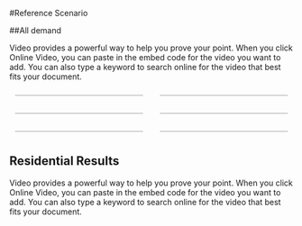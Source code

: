 #Reference Scenario


##All demand
<p>Video provides a powerful way to help you prove your point. When you click Online Video, you can paste in the embed code for the video you want to add. You can also type a keyword to search online for the video that best fits your document.
</p>
<!DOCTYPE html>
<meta charset="utf-8">
<head>
	<script src="https://d3js.org/d3.v4.js"></script>
	<script src="https://d3js.org/d3-scale-chromatic.v1.min.js"></script>
	<style>
		#chart-container {
			display: grid;
			grid-template-columns: repeat(2, 1fr);
			grid-gap: 10px;
		}
		.chart-wrapper {
			border: 1px solid #ccc;
			margin: 10px;
		}
		.chart {
			width: 100%;
			height: auto;
		}
		@media (max-width: 600px) {
			#chart-container {
				grid-template-columns: 1fr;
			}
		}
	</style>
</head>


<md-main>
<div id="chart-container">
	<div class="chart-wrapper" id="chart1"></div>
	<div class="chart-wrapper" id="chart2"></div>
	<div class="chart-wrapper" id="chart3"></div>
	<div class="chart-wrapper" id="chart4"></div>
	<div class="chart-wrapper" id="chart5"></div>
	<div class="chart-wrapper" id="chart6"></div>
</div>

<script>
	// Your D3 code to create a chart, wrapped in a function
	function createChart(chartId) {
		  // set the dimensions and margins of the graph
var margin = {top: 60, right: 230, bottom: 50, left: 50},
    width = 660 - margin.left - margin.right,
    height = 400 - margin.top - margin.bottom;
// append the svg object to the body of the page
var svg = d3.select("#" + chartId)
  .append("svg")
    // Set the view box with the width and height to make it responsive
    .attr("viewBox", `0 0 ${width + margin.left + margin.right} ${height + margin.top + margin.bottom}`)
    // Remove the fixed width and height if you want the SVG to be fully responsive
    //.attr("width", width + margin.left + margin.right)
    //.attr("height", height + margin.top + margin.bottom)
  .append("g")
    .attr("transform", "translate(" + margin.left + "," + margin.top + ")");
// Parse the Data
d3.csv("https://raw.githubusercontent.com/holtzy/data_to_viz/master/Example_dataset/5_OneCatSevNumOrdered_wide.csv", function(data) {
  //////////
  // GENERAL //
  //////////
  // List of groups = header of the csv files
  var keys = data.columns.slice(1)
  // color palette
  var color = d3.scaleOrdinal()
    .domain(keys)
    .range(d3.schemeSet2);
  //stack the data?
  var stackedData = d3.stack()
    .keys(keys)
    (data)
  //////////
  // AXIS //
  //////////
  // Add X axis
  var x = d3.scaleLinear()
    .domain(d3.extent(data, function(d) { return d.year; }))
    .range([ 0, width ]);
  var xAxis = svg.append("g")
    .attr("transform", "translate(0," + height + ")")
    .call(d3.axisBottom(x).ticks(5))
  // Add X axis label:
  svg.append("text")
      .attr("text-anchor", "end")
      .attr("x", width-150)
      .attr("y", height+40 )
      .text("Time (year)");
  // Add Y axis label:
  svg.append("text")
      .attr("text-anchor", "end")
      .attr("x", 150)
      .attr("y", -20 )
      .text("# of baby born")
      .attr("text-anchor", "start")
  // Add Y axis
  var y = d3.scaleLinear()
    .domain([0, 200000])
    .range([ height, 0 ]);
  svg.append("g")
    .call(d3.axisLeft(y).ticks(5))
  //////////
  // BRUSHING AND CHART //
  //////////
  // Add a clipPath: everything out of this area won't be drawn.
  var clip = svg.append("defs").append("svg:clipPath")
      .attr("id", "clip")
      .append("svg:rect")
      .attr("width", width )
      .attr("height", height )
      .attr("x", 0)
      .attr("y", 0);
  // Add brushing
  var brush = d3.brushX()                 // Add the brush feature using the d3.brush function
      .extent( [ [0,0], [width,height] ] ) // initialise the brush area: start at 0,0 and finishes at width,height: it means I select the whole graph area
      .on("end", updateChart) // Each time the brush selection changes, trigger the 'updateChart' function
  // Create the scatter variable: where both the circles and the brush take place
  var areaChart = svg.append('g')
    .attr("clip-path", "url(#clip)")
  // Area generator
  var area = d3.area()
    .x(function(d) { return x(d.data.year); })
    .y0(function(d) { return y(d[0]); })
    .y1(function(d) { return y(d[1]); })
  // Show the areas
  areaChart
    .selectAll("mylayers")
    .data(stackedData)
    .enter()
    .append("path")
      .attr("class", function(d) { return "myArea " + d.key })
      .style("fill", function(d) { return color(d.key); })
      .attr("d", area)
  // Add the brushing
  areaChart
    .append("g")
      .attr("class", "brush")
      .call(brush);
  var idleTimeout
  function idled() { idleTimeout = null; }
  // A function that update the chart for given boundaries
  function updateChart() {
    extent = d3.event.selection
    // If no selection, back to initial coordinate. Otherwise, update X axis domain
    if(!extent){
      if (!idleTimeout) return idleTimeout = setTimeout(idled, 350); // This allows to wait a little bit
      x.domain(d3.extent(data, function(d) { return d.year; }))
    }else{
      x.domain([ x.invert(extent[0]), x.invert(extent[1]) ])
      areaChart.select(".brush").call(brush.move, null) // This remove the grey brush area as soon as the selection has been done
    }
    // Update axis and area position
    xAxis.transition().duration(1000).call(d3.axisBottom(x).ticks(5))
    areaChart
      .selectAll("path")
      .transition().duration(1000)
      .attr("d", area)
    }
    //////////
    // HIGHLIGHT GROUP //
    //////////
    // What to do when one group is hovered
    var highlight = function(d){
      console.log(d)
      // reduce opacity of all groups
      d3.selectAll(".myArea").style("opacity", .1)
      // expect the one that is hovered
      d3.select("."+d).style("opacity", 1)
    }
    // And when it is not hovered anymore
    var noHighlight = function(d){
      d3.selectAll(".myArea").style("opacity", 1)
    }
    //////////
    // LEGEND //
    //////////
    // Add one dot in the legend for each name.
    var size = 20
    svg.selectAll("myrect")
      .data(keys)
      .enter()
      .append("rect")
        .attr("x", 400)
        .attr("y", function(d,i){ return 10 + i*(size+5)}) // 100 is where the first dot appears. 25 is the distance between dots
        .attr("width", size)
        .attr("height", size)
        .style("fill", function(d){ return color(d)})
        .on("mouseover", highlight)
        .on("mouseleave", noHighlight)
    // Add one dot in the legend for each name.
    svg.selectAll("mylabels")
      .data(keys)
      .enter()
      .append("text")
        .attr("x", 400 + size*1.2)
        .attr("y", function(d,i){ return 10 + i*(size+5) + (size/2)}) // 100 is where the first dot appears. 25 is the distance between dots
        .style("fill", function(d){ return color(d)})
        .text(function(d){ return d})
        .attr("text-anchor", "left")
        .style("alignment-baseline", "middle")
        .on("mouseover", highlight)
        .on("mouseleave", noHighlight)
})
		// Make sure to replace "#my_dataviz" with "#" + chartId
		// Also, set the viewBox instead of width and height for responsiveness
	}

	// Call createChart for each chart you want to create
	createChart('chart1');
	createChart('chart2');
	createChart('chart3');
	createChart('chart4');
	createChart('chart5');
	createChart('chart6');
</script>
## Residential Results

<p> 
Video provides a powerful way to help you prove your point. When you click Online Video, you can paste in the embed code for the video you want to add. You can also type a keyword to search online for the video that best fits your document.
</p>


</md-main>
</html>


